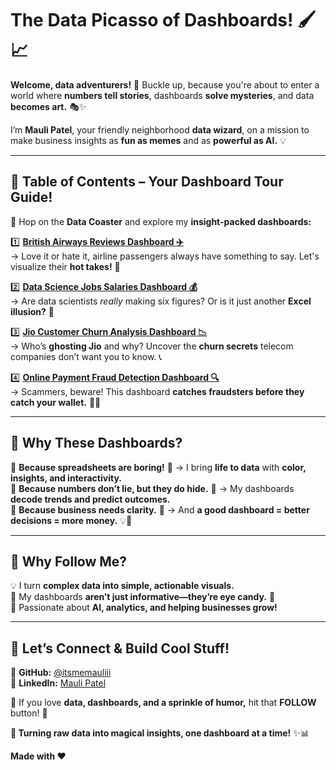 #  **The Data Picasso of Dashboards!** 🖌️📈  

**Welcome, data adventurers!** 🚀 Buckle up, because you're about to enter a world where **numbers tell stories**, dashboards **solve mysteries**, and data **becomes art.** 🎭✨  

I’m **Mauli Patel**, your friendly neighborhood **data wizard**, on a mission to make business insights as **fun as memes** and as **powerful as AI.** 💡  

---

## 📌 **Table of Contents – Your Dashboard Tour Guide!**  

🎢 Hop on the **Data Coaster** and explore my **insight-packed dashboards:**  

1️⃣ **[British Airways Reviews Dashboard ✈️](https://github.com/itsmemauliii/Tableau-Dashboards/blob/main/British%20Airways%20Reviews%20Dashboard.png)**  
   → Love it or hate it, airline passengers always have something to say. Let's visualize their **hot takes!** 💬  

2️⃣ **[Data Science Jobs Salaries Dashboard 💰](https://github.com/itsmemauliii/Tableau-Dashboards/blob/main/Data%20Science%20Jobs%20Salaries%20Dashboard.png)**  
   → Are data scientists *really* making six figures? Or is it just another **Excel illusion?** 👀  

3️⃣ **[Jio Customer Churn Analysis Dashboard 📉](https://github.com/itsmemauliii/Tableau-Dashboards/blob/main/Jio%20Customer%20Churn%20Analysis%20Dashboard.png)**  
   → Who’s **ghosting Jio** and why? Uncover the **churn secrets** telecom companies don’t want you to know. 📞  

4️⃣ **[Online Payment Fraud Detection Dashboard 🔍](https://github.com/itsmemauliii/Tableau-Dashboards/blob/main/Online%20Payment%20Fraud%20Detection%20Dashboard.png)**  
   → Scammers, beware! This dashboard **catches fraudsters before they catch your wallet.** 🕵️‍♂️ 

---

## 🎯 **Why These Dashboards?**  

🔹 **Because spreadsheets are boring!** 📑 → I bring **life to data** with **color, insights, and interactivity.**  
🔹 **Because numbers don’t lie, but they do hide.** 🤯 → My dashboards **decode trends and predict outcomes.**  
🔹 **Because business needs clarity.** 🏢 → And **a good dashboard = better decisions = more money.** 💡💸  

---

## 🚀 **Why Follow Me?**  

💡 I turn **complex data into simple, actionable visuals.**  
🎨 My dashboards **aren’t just informative—they’re eye candy.** 🍬  
🤝 Passionate about **AI, analytics, and helping businesses grow!**  

---

## 📢 **Let’s Connect & Build Cool Stuff!**  

🔗 **GitHub:** [@itsmemauliii](https://github.com/itsmemauliii)  
🔗 **LinkedIn:** [Mauli Patel](https://www.linkedin.com/in/itsmemauliii)  

👀 If you love **data, dashboards, and a sprinkle of humor,** hit that **FOLLOW** button! 🚀  

**🔮 Turning raw data into magical insights, one dashboard at a time!** ✨📊

**Made with ❤️**
